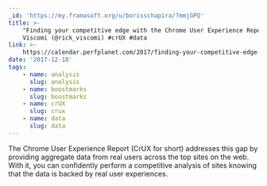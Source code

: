 ```yaml
---
_id: 'https://my.framasoft.org/u/borisschapira/?mmjGPQ'
title: >-
    "Finding your competitive edge with the Chrome User Experience Report", Rick
    Viscomi (@rick_viscomi) #crUX #data
link: >-
    https://calendar.perfplanet.com/2017/finding-your-competitive-edge-with-the-chrome-user-experience-report/
date: '2017-12-18'
tags:
    - name: analysis
      slug: analysis
    - name: boostmarks
      slug: boostmarks
    - name: crUX
      slug: crux
    - name: data
      slug: data
---
```


<div class="markdown"><p>The Chrome User Experience Report (CrUX for short) addresses this gap by providing aggregate data from real users across the top sites on the web. With it, you can confidently perform a competitive analysis of sites knowing that the data is backed by real user experiences.
</p></div>
